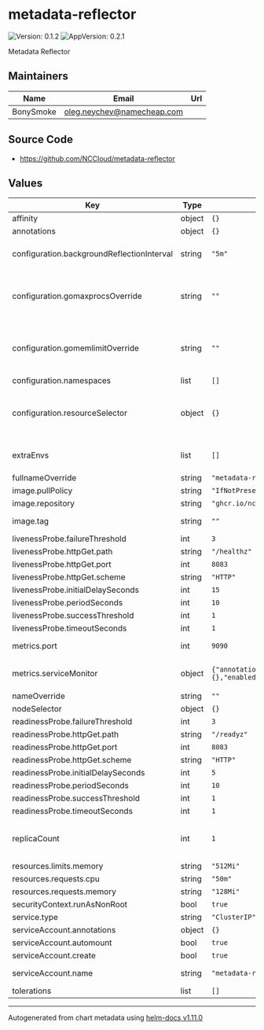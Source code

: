 # metadata-reflector

![Version: 0.1.2](https://img.shields.io/badge/Version-0.1.2-informational?style=flat-square) ![AppVersion: 0.2.1](https://img.shields.io/badge/AppVersion-0.2.1-informational?style=flat-square)

Metadata Reflector

## Maintainers

| Name | Email | Url |
| ---- | ------ | --- |
| BonySmoke | <oleg.neychev@namecheap.com> |  |

## Source Code

* <https://github.com/NCCloud/metadata-reflector>

## Values

| Key | Type | Default | Description |
|-----|------|---------|-------------|
| affinity | object | `{}` |  |
| annotations | object | `{}` |  |
| configuration.backgroundReflectionInterval | string | `"5m"` | The frequency of the background reconciliation. Set to 0 to disable |
| configuration.gomaxprocsOverride | string | `""` | The value for GOMAXPROCS. By default, the CPU limit of the deployment. See https://pkg.go.dev/runtime#hdr-Environment_Variables |
| configuration.gomemlimitOverride | string | `""` | The value for GOMEMLIMIT. By default, the memory limit of the deployment. See https://pkg.go.dev/runtime#hdr-Environment_Variables |
| configuration.namespaces | list | `[]` | A list of namespaces to watch |
| configuration.resourceSelector | object | `{}` | Configure what resources will be watched by the controller. An example can be seen in `values.yaml`. At the moment, only Deployment is supported |
| extraEnvs | list | `[]` | Extra environment variables to be passed to the controller deployment |
| fullnameOverride | string | `"metadata-reflector"` |  |
| image.pullPolicy | string | `"IfNotPresent"` |  |
| image.repository | string | `"ghcr.io/nccloud/metadata-reflector"` |  |
| image.tag | string | `""` | Overrides the image tag whose default is the chart appVersion. |
| livenessProbe.failureThreshold | int | `3` |  |
| livenessProbe.httpGet.path | string | `"/healthz"` |  |
| livenessProbe.httpGet.port | int | `8083` |  |
| livenessProbe.httpGet.scheme | string | `"HTTP"` |  |
| livenessProbe.initialDelaySeconds | int | `15` |  |
| livenessProbe.periodSeconds | int | `10` |  |
| livenessProbe.successThreshold | int | `1` |  |
| livenessProbe.timeoutSeconds | int | `1` |  |
| metrics.port | int | `9090` | The port to expose Prometheus metrics on |
| metrics.serviceMonitor | object | `{"annotations":{},"enabled":false,"path":"/metrics","scrapeInterval":"1m","scrapeTimeout":"10s"}` | Service Monitor configuration. Enable if Prometheus is installed in your cluster |
| nameOverride | string | `""` |  |
| nodeSelector | object | `{}` |  |
| readinessProbe.failureThreshold | int | `3` |  |
| readinessProbe.httpGet.path | string | `"/readyz"` |  |
| readinessProbe.httpGet.port | int | `8083` |  |
| readinessProbe.httpGet.scheme | string | `"HTTP"` |  |
| readinessProbe.initialDelaySeconds | int | `5` |  |
| readinessProbe.periodSeconds | int | `10` |  |
| readinessProbe.successThreshold | int | `1` |  |
| readinessProbe.timeoutSeconds | int | `1` |  |
| replicaCount | int | `1` | The number of controller replicas to run. Leader election is enabled for 2 and more replicas |
| resources.limits.memory | string | `"512Mi"` |  |
| resources.requests.cpu | string | `"50m"` |  |
| resources.requests.memory | string | `"128Mi"` |  |
| securityContext.runAsNonRoot | bool | `true` |  |
| service.type | string | `"ClusterIP"` |  |
| serviceAccount.annotations | object | `{}` |  |
| serviceAccount.automount | bool | `true` |  |
| serviceAccount.create | bool | `true` |  |
| serviceAccount.name | string | `"metadata-reflector"` | The name of the service account to use. |
| tolerations | list | `[]` |  |

----------------------------------------------
Autogenerated from chart metadata using [helm-docs v1.11.0](https://github.com/norwoodj/helm-docs/releases/v1.11.0)
